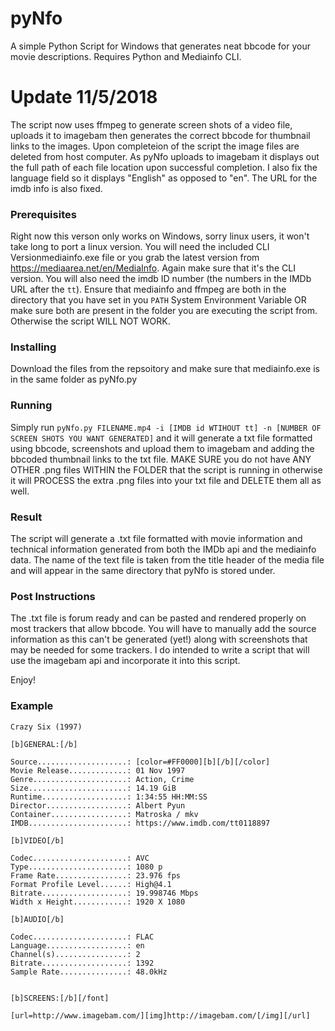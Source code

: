 # pyNfo
A simple Python Script for Windows that generates neat bbcode for your movie descriptions. Requires Python and Mediainfo CLI.

# Update 11/5/2018
The script now uses ffmpeg to generate screen shots of a video file, uploads it to imagebam then generates the correct bbcode for thumbnail links to the images. Upon completeion of the script the image files are deleted from host computer. As pyNfo uploads to imagebam it displays out the full path of each file location upon successful completion. I also fix the language field so it displays "English" as opposed to "en". The URL for the imdb info is also fixed.

### Prerequisites
Right now this verson only works on Windows, sorry linux users, it won't take long to port a linux version. You will need the
included CLI Versionmediainfo.exe file or you grab the latest version from https://mediaarea.net/en/MediaInfo. Again make sure
that it's the CLI version. You will also need the imdb ID number (the numbers in the IMDb URL after the ```tt```). Ensure that mediainfo and ffmpeg are both in the directory that you have set in you ```PATH``` System Environment Variable OR make sure both are present in the folder you are executing the script from. Otherwise the script WILL NOT WORK.

### Installing
Download the files from the repsoitory and make sure that mediainfo.exe is in the same folder as pyNfo.py

### Running
Simply run ```pyNfo.py FILENAME.mp4 -i [IMDB id WTIHOUT tt] -n [NUMBER OF SCREEN SHOTS YOU WANT GENERATED]``` and it will generate a txt file formatted using bbcode, screenshots and upload them to imagebam and adding the bbcoded thumbnail links to the txt file. MAKE SURE you do not have ANY OTHER .png files WITHIN the FOLDER that the script is running in otherwise it will PROCESS the extra .png files into your txt file and DELETE them all as well.

### Result
The script will generate a .txt file formatted with movie information and technical information generated from both the IMDb api and
the mediainfo data. The name of the text file is taken from the title header of the media file and will appear in the same directory
that pyNfo is stored under.

### Post Instructions
The .txt file is forum ready and can be pasted and rendered properly on most trackers that allow bbcode. You will have to manually
add the source information as this can't be generated (yet!) along with screenshots that may be needed for some trackers. I do intended
to write a script that will use the imagebam api and incorporate it into this script.

Enjoy!

### Example

```[font=courier new]
Crazy Six (1997)

[b]GENERAL:[/b]

Source....................: [color=#FF0000][b][/b][/color]
Movie Release.............: 01 Nov 1997
Genre.....................: Action, Crime
Size......................: 14.19 GiB
Runtime...................: 1:34:55 HH:MM:SS
Director..................: Albert Pyun
Container.................: Matroska / mkv
IMDB......................: https://www.imdb.com/tt0118897

[b]VIDEO[/b]

Codec.....................: AVC
Type......................: 1080 p
Frame Rate................: 23.976 fps
Format Profile Level......: High@4.1
Bitrate...................: 19.998746 Mbps
Width x Height............: 1920 X 1080

[b]AUDIO[/b]

Codec.....................: FLAC
Language..................: en
Channel(s)................: 2
Bitrate...................: 1392
Sample Rate...............: 48.0kHz


[b]SCREENS:[/b][/font]

[url=http://www.imagebam.com/][img]http://imagebam.com/[/img][/url]

```
